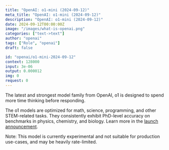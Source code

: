 ```yaml
---
title: "OpenAI: o1-mini (2024-09-12)"
meta_title: "OpenAI: o1-mini (2024-09-12)"
description: "OpenAI: o1-mini (2024-09-12)"
date: 2024-09-12T00:00:00Z
image: "/images/what-is-openai.png"
categories: ["text->text"]
author: "openai"
tags: ["Role", "openai"]
draft: false

id: "openai/o1-mini-2024-09-12"
context: 128000
input: 3e-06
output: 0.000012
img: 0
request: 0
---
```


The latest and strongest model family from OpenAI, o1 is designed to spend more time thinking before responding.

The o1 models are optimized for math, science, programming, and other STEM-related tasks. They consistently exhibit PhD-level accuracy on benchmarks in physics, chemistry, and biology. Learn more in the [launch announcement](https://openai.com/o1).

Note: This model is currently experimental and not suitable for production use-cases, and may be heavily rate-limited.

